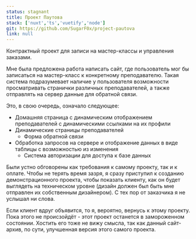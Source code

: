 ```yaml
---
status: stagnant
title: Проект Паутова
stack: ['nuxt','ts','vuetify','node']
git: https://github.com/SugarF0x/project-pautova
link: null
---
```


Контрактный проект для записи на мастер-классы и управления заказами.
<!--more-->
Мне была предложена работа написать сайт, где пользователь мог бы записаться на мастер-класс к конкретному преподавателю.
Такая система подразумевает наличие у пользователя возможности просматривать странички различных преподавателей,
а также отправлять на сервер данные для обратной связи.

Это, в свою очередь, означало следующее:

* Домашняя страница с динамическим отображением преподавателей с динамическими ссылками на их профили
* Динамические страницы преподавателей
  * Форма обратной связи
* Обработка запросов на сервере и отображение данных в виде таблицы с возможностью из изменения
  * Система авторизации для доступа к базе данных

Были устно обговорены как требования к самому проекту, так и к оплате. Чтобы не терять время зазря, я сразу приступил
к созданию демонстрационного проекта, чтобы показать клиенту, как он будет выглядеть на техническом уровне
(дизайн должен был быть мне отправлен их собственным дизайнером). С тех пор от заказчика я не услышал ни слова.

Если клиент вдруг объявится, то я, вероятно, вернусь к этому проекту. Пока этого не происзойдёт - этот проект останется
в замороженном состоянии. Хостить его тоже не вижу смысла, так как данный сайт-архив, по сути, улучшенная версия
этого самого проекта.
